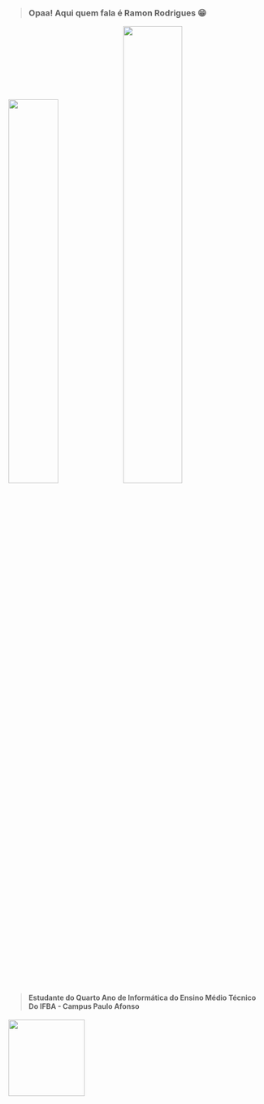 > ### Opaa! Aqui quem fala é Ramon Rodrigues 😁
<div>
  <img width="44%" src="https://github-readme-stats.vercel.app/api?username=Rodri10s&show_icons=true&theme=maroongold"/>
  <img width="48%" src="https://github-readme-stats.vercel.app/api/top-langs/?username=Rodri10s&layout=compact&show_icons=true&theme=maroongold"/>
</div>

## 
> #### Estudante do Quarto Ano de Informática do Ensino Médio Técnico Do IFBA - Campus Paulo Afonso
<div>
 <img hight="100cm" src="https://media.giphy.com/media/Godtj62ewycxy/giphy.gif" width="150px"/>
</div>

